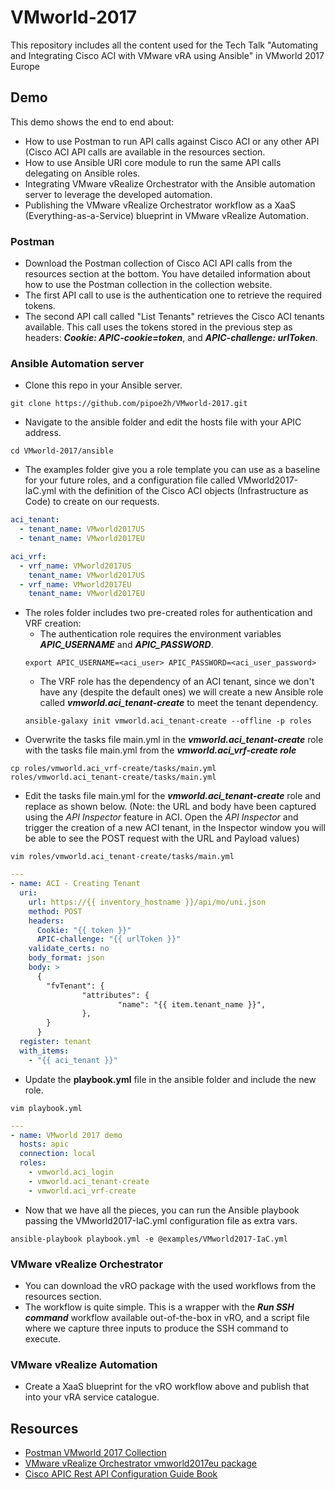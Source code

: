 # VMworld-2017
This repository includes all the content used for the Tech Talk "Automating and Integrating Cisco ACI with VMware vRA using Ansible" in VMworld 2017 Europe

## Demo
This demo shows the end to end about:
* How to use Postman to run API calls against Cisco ACI or any other API (Cisco ACI API calls are available in the resources section.
* How to use Ansible URI core module to run the same API calls delegating on Ansible roles.
* Integrating VMware vRealize Orchestrator with the Ansible automation server to leverage the developed automation.
* Publishing the VMware vRealize Orchestrator workflow as a XaaS (Everything-as-a-Service) blueprint in VMware vRealize Automation.

### Postman
* Download the Postman collection of Cisco ACI API calls from the resources section at the bottom. You have detailed information about how to use the Postman collection in the collection website.
* The first API call to use is the authentication one to retrieve the required tokens.
* The second API call called "List Tenants" retrieves the Cisco ACI tenants available. This call uses the tokens stored in the previous step as headers: ***Cookie: APIC-cookie=token***, and ***APIC-challenge: urlToken***.
### Ansible Automation server
* Clone this repo in your Ansible server.
```shell
git clone https://github.com/pipoe2h/VMworld-2017.git
```
* Navigate to the ansible folder and edit the hosts file with your APIC address.
```shell
cd VMworld-2017/ansible
```
* The examples folder give you a role template you can use as a baseline for your future roles, and a configuration file called VMworld2017-IaC.yml with the definition of the Cisco ACI objects (Infrastructure as Code) to create on our requests.
```yaml
aci_tenant:
  - tenant_name: VMworld2017US
  - tenant_name: VMworld2017EU

aci_vrf:
  - vrf_name: VMworld2017US
    tenant_name: VMworld2017US
  - vrf_name: VMworld2017EU
    tenant_name: VMworld2017EU
```
* The roles folder includes two pre-created roles for authentication and VRF creation:
  - The authentication role requires the environment variables ***APIC_USERNAME*** and ***APIC_PASSWORD***.
  ```shell
  export APIC_USERNAME=<aci_user> APIC_PASSWORD=<aci_user_password>
  ```
  - The VRF role has the dependency of an ACI tenant, since we don't have any (despite the default ones) we will create a new Ansible role called ***vmworld.aci_tenant-create*** to meet the tenant dependency.
  ```shell
  ansible-galaxy init vmworld.aci_tenant-create --offline -p roles
  ```
* Overwrite the tasks file main.yml in the ***vmworld.aci_tenant-create*** role with the tasks file main.yml from the ***vmworld.aci_vrf-create role***
```shell
cp roles/vmworld.aci_vrf-create/tasks/main.yml roles/vmworld.aci_tenant-create/tasks/main.yml
```
* Edit the tasks file main.yml for the ***vmworld.aci_tenant-create*** role and replace as shown below. (Note: the URL and body have been captured using the *API Inspector* feature in ACI. Open the *API Inspector* and trigger the creation of a new ACI tenant, in the Inspector window you will be able to see the POST request with the URL and Payload values)
```shell
vim roles/vmworld.aci_tenant-create/tasks/main.yml
```
``` yaml
---
- name: ACI - Creating Tenant
  uri:
    url: https://{{ inventory_hostname }}/api/mo/uni.json
    method: POST
    headers:
      Cookie: "{{ token }}"
      APIC-challenge: "{{ urlToken }}"
    validate_certs: no
    body_format: json
    body: >
      {
        "fvTenant": {
                "attributes": {
                        "name": "{{ item.tenant_name }}",
                },
        }
      }
  register: tenant
  with_items:
    - "{{ aci_tenant }}"
```
* Update the **playbook.yml** file in the ansible folder and include the new role.
```shell
vim playbook.yml
```
```yaml
---
- name: VMworld 2017 demo
  hosts: apic
  connection: local
  roles:
    - vmworld.aci_login
    - vmworld.aci_tenant-create
    - vmworld.aci_vrf-create
```
* Now that we have all the pieces, you can run the Ansible playbook passing the VMworld2017-IaC.yml configuration file as extra vars.
```shell
ansible-playbook playbook.yml -e @examples/VMworld2017-IaC.yml
```
### VMware vRealize Orchestrator
* You can download the vRO package with the used workflows from the resources section.
* The workflow is quite simple. This is a wrapper with the ***Run SSH command*** workflow available out-of-the-box in vRO, and a script file where we capture three inputs to produce the SSH command to execute.
### VMware vRealize Automation
* Create a XaaS blueprint for the vRO workflow above and publish that into your vRA service catalogue.

## Resources
* [Postman VMworld 2017 Collection](https://documenter.getpostman.com/view/911382/vmworld-2017/6n5zCzu)
* [VMware vRealize Orchestrator vmworld2017eu package](https://github.com/pipoe2h/VMworld-2017/raw/master/vro/com.joseluisgomez.vmworld2017eu.package)
* [Cisco APIC Rest API Configuration Guide Book](https://www.cisco.com/c/en/us/td/docs/switches/datacenter/aci/apic/sw/2-x/rest_cfg/2_1_x/b_Cisco_APIC_REST_API_Configuration_Guide.pdf)
